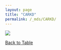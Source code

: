 ```yaml
---
layout: page
title: "CARKD"
permalink: /_mds/CARKD/
---
```


![](../../algns0/5HSAA016976_aln_report.png?raw=true)

[Back to Table](../../display)